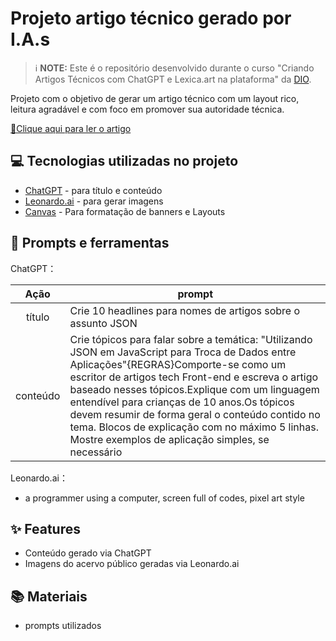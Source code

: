 # Projeto artigo técnico gerado por I.A.s

 > ℹ️ **NOTE:** Este é o repositório desenvolvido durante o curso "Criando Artigos Técnicos com ChatGPT e Lexica.art na plataforma" da [DIO](https://dio.me).

Projeto com o objetivo de gerar um artigo técnico com um layout rico, leitura agradável e com foco em promover sua autoridade técnica.

<a href="https://github.com/Gabrield7/article-json/blob/main/article.md" title="View PDF now"> 📕Clique aqui para ler o artigo</a>

## 💻 Tecnologias utilizadas no projeto

- [ChatGPT](https://chat.openai.com/) - para título e conteúdo
- [Leonardo.ai](https://leonardo.ai/) - para gerar imagens
- [Canvas](https://www.canva.com/) - Para formatação de banners e Layouts

## 📄 Prompts e ferramentas


ChatGPT：

|   Ação   | prompt                                                                                                                                                                                                                                                                         |
| :------: | ------------------------------------------------------------------------------------------------------------------------------------------------------------------------------------------------------------------------------------------------------------------------------ |
|  título  | Crie 10 headlines para nomes de artigos sobre o assunto JSON                                                                                                                                                                                                    |
| conteúdo | Crie tópicos para falar sobre a temática: "Utilizando JSON em JavaScript para Troca de Dados entre Aplicações"{REGRAS}Comporte-se como um escritor de artigos tech Front-end e escreva o artigo baseado nesses tópicos.Explique com um linguagem entendível para crianças de 10 anos.Os tópicos devem resumir de forma geral o conteúdo contido no tema. Blocos de explicação com no máximo 5 linhas. Mostre exemplos de aplicação simples, se necessário |


Leonardo.ai：

- a programmer using a computer, screen full of codes, pixel art style

## ✨ Features

- Conteúdo gerado via ChatGPT
- Imagens do acervo público geradas via Leonardo.ai

## 📚 Materiais

- prompts utilizados

